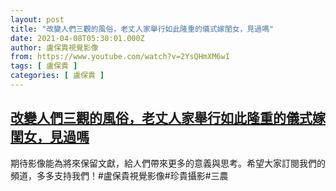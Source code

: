 ```yaml
---
layout: post
title: "改變人們三觀的風俗，老丈人家舉行如此隆重的儀式嫁閨女，見過嗎"
date: 2021-04-08T05:30:01.000Z
author: 盧保貴視覺影像
from: https://www.youtube.com/watch?v=2YsQHmXM6wI
tags: [ 盧保貴 ]
categories: [ 盧保貴 ]
---
```

<!--1617859801000-->
[改變人們三觀的風俗，老丈人家舉行如此隆重的儀式嫁閨女，見過嗎](https://www.youtube.com/watch?v=2YsQHmXM6wI)
------

<div>
期待影像能為將來保留文獻，給人們帶來更多的意義與思考。希望大家訂閱我們的頻道，多多支持我們！#盧保貴視覺影像#珍貴攝影#三農
</div>
